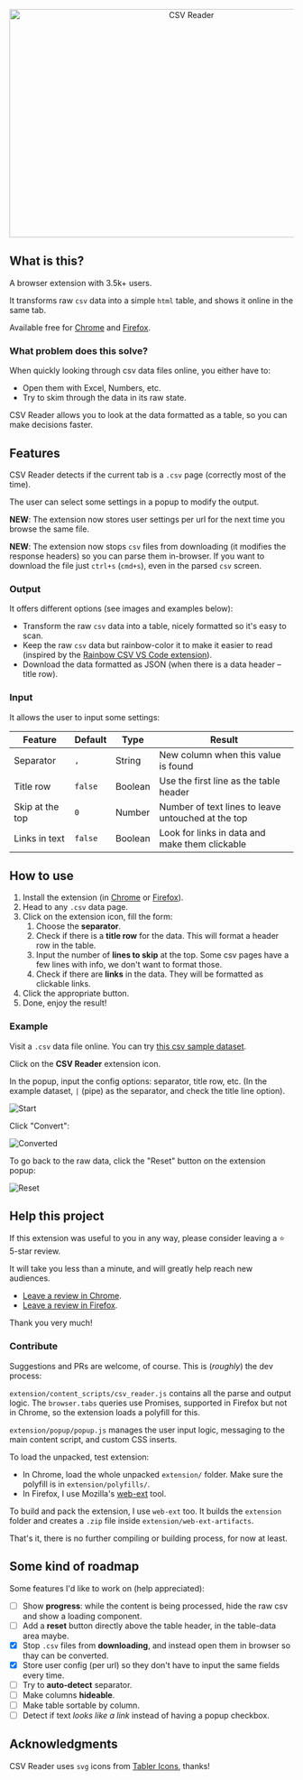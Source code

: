 <p align="center">
   <img width="630" height="405" src="/docs/promo.png" alt="CSV Reader">
</p>

## What is this?

A browser extension with 3.5k+ users.

It transforms raw `csv` data into a simple `html` table, and shows it online in the same tab.

Available free for [Chrome](https://chrome.google.com/webstore/detail/csv-reader/dnioinfbhmclclfdbcnlfgbojdpdicde) and [Firefox](https://addons.mozilla.org/en-US/firefox/addon/csv-reader/).

### What problem does this solve?

When quickly looking through csv data files online, you either have to:

- Open them with Excel, Numbers, etc.
- Try to skim through the data in its raw state.

CSV Reader allows you to look at the data formatted as a table, so you can make decisions faster.

## Features

CSV Reader detects if the current tab is a `.csv` page (correctly most of the time).

The user can select some settings in a popup to modify the output.

**NEW**: The extension now stores user settings per url for the next time you browse the same file.

**NEW**: The extension now stops `csv` files from downloading (it modifies the response headers) so you can parse them in-browser. If you want to download the file just `ctrl+s` (`cmd+s`), even in the parsed `csv` screen.

### Output

It offers different options (see images and examples below):

- Transform the raw `csv` data into a table, nicely formatted so it's easy to scan.
- Keep the raw `csv` data but rainbow-color it to make it easier to read (inspired by the [Rainbow CSV VS Code extension](https://github.com/mechatroner/vscode_rainbow_csv)).
- Download the data formatted as JSON (when there is a data header – title row).

### Input

It allows the user to input some settings:

| Feature         | Default | Type    | Result                                             |
| --------------- | ------- | ------- | -------------------------------------------------- |
| Separator       | `,`     | String  | New column when this value is found                |
| Title row       | `false` | Boolean | Use the first line as the table header             |
| Skip at the top | `0`     | Number  | Number of text lines to leave untouched at the top |
| Links in text   | `false` | Boolean | Look for links in data and make them clickable     |

## How to use

1. Install the extension (in [Chrome](https://chrome.google.com/webstore/detail/csv-reader/dnioinfbhmclclfdbcnlfgbojdpdicde) or [Firefox](https://addons.mozilla.org/en-US/firefox/addon/csv-reader/)).
2. Head to any `.csv` data page.
3. Click on the extension icon, fill the form:
   1. Choose the **separator**.
   2. Check if there is a **title row** for the data. This will format a header row in the table.
   3. Input the number of **lines to skip** at the top. Some csv pages have a few lines with info, we don't want to format those.
   4. Check if there are **links** in the data. They will be formatted as clickable links.
4. Click the appropriate button.
5. Done, enjoy the result!

### Example

Visit a `.csv` data file online. You can try [this csv sample dataset](https://rubenvara.s3-eu-west-1.amazonaws.com/csv/dataNov-2-2020.csv).

Click on the **CSV Reader** extension icon.

In the popup, input the config options: separator, title row, etc. (In the example dataset, `|` (pipe) as the separator, and check the title line option).

![Start](/docs/init.png)

Click "Convert":

![Converted](/docs/table.png)

To go back to the raw data, click the "Reset" button on the extension popup:

![Reset](/docs/reset.png)

## Help this project

If this extension was useful to you in any way, please consider leaving a ⭐ 5-star review.

It will take you less than a minute, and will greatly help reach new audiences.

- [Leave a review in Chrome](https://chrome.google.com/webstore/detail/csv-reader/dnioinfbhmclclfdbcnlfgbojdpdicde).
- [Leave a review in Firefox](https://addons.mozilla.org/en-US/firefox/addon/csv-reader/).

Thank you very much!

### Contribute

Suggestions and PRs are welcome, of course. This is (_roughly_) the dev process:

`extension/content_scripts/csv_reader.js` contains all the parse and output logic. The `browser.tabs` queries use Promises, supported in Firefox but not in Chrome, so the extension loads a polyfill for this.

`extension/popup/popup.js` manages the user input logic, messaging to the main content script, and custom CSS inserts.

To load the unpacked, test extension:

- In Chrome, load the whole unpacked `extension/` folder. Make sure the polyfill is in `extension/polyfills/`.
- In Firefox, I use Mozilla's [web-ext](https://extensionworkshop.com/documentation/develop/getting-started-with-web-ext/) tool.

To build and pack the extension, I use `web-ext` too. It builds the `extension` folder and creates a `.zip` file inside `extension/web-ext-artifacts`.

That's it, there is no further compiling or building process, for now at least.

## Some kind of roadmap

Some features I'd like to work on (help appreciated):

- [ ] Show **progress**: while the content is being processed, hide the raw csv and show a loading component.
- [ ] Add a **reset** button directly above the table header, in the table-data area maybe.
- [x] Stop `.csv` files from **downloading**, and instead open them in browser so thay can be converted.
- [x] Store user config (per url) so they don't have to input the same fields every time.
- [ ] Try to **auto-detect** separator.
- [ ] Make columns **hideable**.
- [ ] Make table sortable by column.
- [ ] Detect if text _looks like a link_ instead of having a popup checkbox.

## Acknowledgments

CSV Reader uses `svg` icons from [Tabler Icons](https://github.com/tabler/tabler-icons), thanks!
